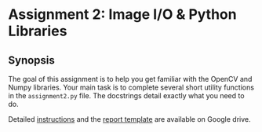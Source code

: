 # Assignment 2: Image I/O & Python Libraries

## Synopsis

The goal of this assignment is to help you get familiar with the OpenCV and Numpy libraries.  Your main task is to complete several short utility functions in the `assignment2.py` file.  The docstrings detail exactly what you need to do.

Detailed [instructions](https://drive.google.com/open?id=1wJqAXLQtrL6Ug-qL-wE-qkAocMmL4hhetO--jUo4Yzk) and the [report template](https://drive.google.com/open?id=1o1S-SM_xOZY2Dr2kWb5n3kqnZvIlXovMXfAOGZIZ9ZA) are available on Google drive.
